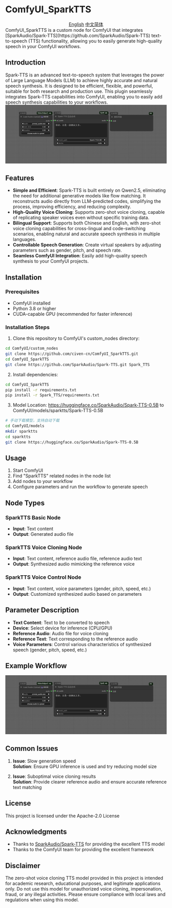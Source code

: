 # ComfyUI_SparkTTS
<div align="center">
<a href="./readme.md">English</a>
<a href="./readme.zh_cn.md">中文简体</a>
</div>
ComfyUI_SparkTTS is a custom node for ComfyUI that integrates [SparkAudio/Spark-TTS](https://github.com/SparkAudio/Spark-TTS) text-to-speech (TTS) functionality, allowing you to easily generate high-quality speech in your ComfyUI workflows.

## Introduction

Spark-TTS is an advanced text-to-speech system that leverages the power of Large Language Models (LLM) to achieve highly accurate and natural speech synthesis. It is designed to be efficient, flexible, and powerful, suitable for both research and production use. This plugin seamlessly integrates Spark-TTS capabilities into ComfyUI, enabling you to easily add speech synthesis capabilities to your workflows.
![Example Workflow](./example_workflows/workflow.png)
## Features

- **Simple and Efficient**: Spark-TTS is built entirely on Qwen2.5, eliminating the need for additional generative models like flow matching. It reconstructs audio directly from LLM-predicted codes, simplifying the process, improving efficiency, and reducing complexity.
- **High-Quality Voice Cloning**: Supports zero-shot voice cloning, capable of replicating speaker voices even without specific training data.
- **Bilingual Support**: Supports both Chinese and English, with zero-shot voice cloning capabilities for cross-lingual and code-switching scenarios, enabling natural and accurate speech synthesis in multiple languages.
- **Controllable Speech Generation**: Create virtual speakers by adjusting parameters such as gender, pitch, and speech rate.
- **Seamless ComfyUI Integration**: Easily add high-quality speech synthesis to your ComfyUI projects.

## Installation

### Prerequisites

- ComfyUI installed
- Python 3.8 or higher
- CUDA-capable GPU (recommended for faster inference)

### Installation Steps

1. Clone this repository to ComfyUI's custom_nodes directory:

```bash
cd ComfyUI/custom_nodes
git clone https://github.com/civen-cn/ComfyUI_SparkTTS.git
cd ComfyUI_SparkTTS
git clone https://github.com/SparkAudio/Spark-TTS.git Spark_TTS
```

2. Install dependencies:

```bash
cd ComfyUI_SparkTTS
pip install -r requirements.txt
pip install -r Spark_TTS/requirements.txt
```

3. Model Location:
https://huggingface.co/SparkAudio/Spark-TTS-0.5B to ComfyUI/models/sparktts/Spark-TTS-0.5B
```bash
# 手动下载模型，支持自动下载
cd ComfyUI/models
mkdir sparktts
cd sparktts
git clone https://huggingface.co/SparkAudio/Spark-TTS-0.5B
```

## Usage

1. Start ComfyUI
2. Find "SparkTTS" related nodes in the node list
3. Add nodes to your workflow
4. Configure parameters and run the workflow to generate speech

## Node Types

### SparkTTS Basic Node

- **Input**: Text content
- **Output**: Generated audio file

### SparkTTS Voice Cloning Node

- **Input**: Text content, reference audio file, reference audio text
- **Output**: Synthesized audio mimicking the reference voice

### SparkTTS Voice Control Node

- **Input**: Text content, voice parameters (gender, pitch, speed, etc.)
- **Output**: Customized synthesized audio based on parameters

## Parameter Description

- **Text Content**: Text to be converted to speech
- **Device**: Select device for inference (CPU/GPU)
- **Reference Audio**: Audio file for voice cloning
- **Reference Text**: Text corresponding to the reference audio
- **Voice Parameters**: Control various characteristics of synthesized speech (gender, pitch, speed, etc.)

## Example Workflow

![Example Workflow](./example_workflows/workflow.png)

## Common Issues

1. **Issue**: Slow generation speed  
   **Solution**: Ensure GPU inference is used and try reducing model size

2. **Issue**: Suboptimal voice cloning results  
   **Solution**: Provide clearer reference audio and ensure accurate reference text matching

## License

This project is licensed under the Apache-2.0 License

## Acknowledgments

- Thanks to [SparkAudio/Spark-TTS](https://github.com/SparkAudio/Spark-TTS) for providing the excellent TTS model
- Thanks to the ComfyUI team for providing the excellent framework

## Disclaimer

The zero-shot voice cloning TTS model provided in this project is intended for academic research, educational purposes, and legitimate applications only. Do not use this model for unauthorized voice cloning, impersonation, fraud, or any illegal activities. Please ensure compliance with local laws and regulations when using this model. 